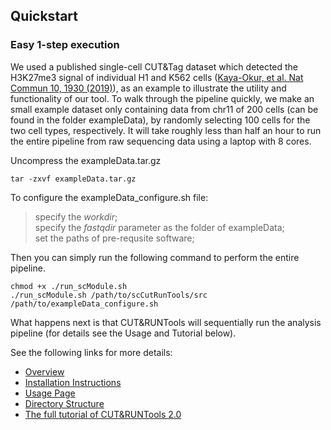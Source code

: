 ## Quickstart
### Easy 1-step execution

We used a published single-cell CUT&Tag dataset which detected the H3K27me3 signal of individual H1 and K562 cells ([Kaya-Okur, et al. Nat Commun 10, 1930 (2019)](https://doi.org/10.1038/s41467-019-09982-5)), as an example to illustrate the utility and functionality of our tool. To walk through the pipeline quickly, we make an small example dataset only containing data from chr11 of 200 cells (can be found in the folder exampleData), by randomly selecting 100 cells for the two cell types, respectively. It will take roughly less than half an hour to run the entire pipeline from raw sequencing data using a laptop with 8 cores.

Uncompress the exampleData.tar.gz

```
tar -zxvf exampleData.tar.gz
```

To configure the exampleData_configure.sh file:   
> specify the *workdir*;  
  specify the *fastqdir* parameter as the folder of exampleData;  
  set the paths of pre-requsite software;  

Then you can simply run the following command to perform the entire pipeline.

```
chmod +x ./run_scModule.sh   
./run_scModule.sh /path/to/scCutRunTools/src /path/to/exampleData_configure.sh
```

What happens next is that CUT&RUNTools will sequentially run the analysis pipeline (for details see the Usage and Tutorial below). 


See the following links for more details:

- [Overview](./sc-OVERVIEW.md)
- [Installation Instructions](./sc-INSTALL.md)
- [Usage Page](./sc-USAGE.md)
- [Directory Structure](./sc-DIRECTORY.md)
- [The full tutorial of CUT&RUNTools 2.0](./2.0-TUTORIAL.md)
